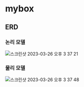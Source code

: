 # mybox

## ERD

### 논리 모델
![스크린샷 2023-03-26 오후 3 37 21](https://user-images.githubusercontent.com/76800974/227759932-5b904681-d9a8-4b78-849b-27c36430d5bc.png)

### 물리 모델
![스크린샷 2023-03-26 오후 3 37 48](https://user-images.githubusercontent.com/76800974/227759941-de9a8f2d-57c2-426a-906a-abda3782c3e5.png)
